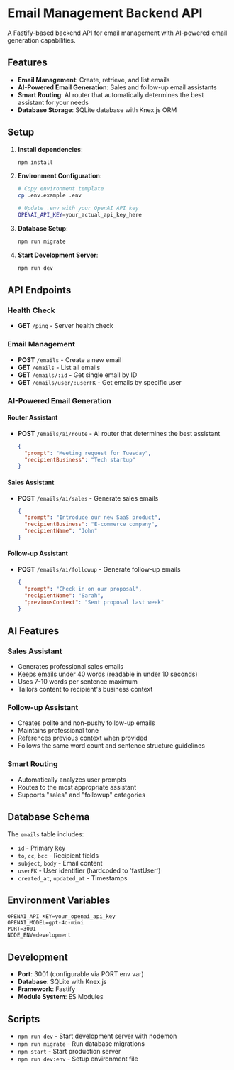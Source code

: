 # Email Management Backend API

A Fastify-based backend API for email management with AI-powered email generation capabilities.

## Features

- **Email Management**: Create, retrieve, and list emails
- **AI-Powered Email Generation**: Sales and follow-up email assistants
- **Smart Routing**: AI router that automatically determines the best assistant for your needs
- **Database Storage**: SQLite database with Knex.js ORM

## Setup

1. **Install dependencies**:
   ```bash
   npm install
   ```

2. **Environment Configuration**:
   ```bash
   # Copy environment template
   cp .env.example .env
   
   # Update .env with your OpenAI API key
   OPENAI_API_KEY=your_actual_api_key_here
   ```

3. **Database Setup**:
   ```bash
   npm run migrate
   ```

4. **Start Development Server**:
   ```bash
   npm run dev
   ```

## API Endpoints

### Health Check
- **GET** `/ping` - Server health check

### Email Management
- **POST** `/emails` - Create a new email
- **GET** `/emails` - List all emails
- **GET** `/emails/:id` - Get single email by ID
- **GET** `/emails/user/:userFK` - Get emails by specific user

### AI-Powered Email Generation

#### Router Assistant
- **POST** `/emails/ai/route` - AI router that determines the best assistant
  ```json
  {
    "prompt": "Meeting request for Tuesday",
    "recipientBusiness": "Tech startup"
  }
  ```

#### Sales Assistant
- **POST** `/emails/ai/sales` - Generate sales emails
  ```json
  {
    "prompt": "Introduce our new SaaS product",
    "recipientBusiness": "E-commerce company",
    "recipientName": "John"
  }
  ```

#### Follow-up Assistant
- **POST** `/emails/ai/followup` - Generate follow-up emails
  ```json
  {
    "prompt": "Check in on our proposal",
    "recipientName": "Sarah",
    "previousContext": "Sent proposal last week"
  }
  ```

## AI Features

### Sales Assistant
- Generates professional sales emails
- Keeps emails under 40 words (readable in under 10 seconds)
- Uses 7-10 words per sentence maximum
- Tailors content to recipient's business context

### Follow-up Assistant
- Creates polite and non-pushy follow-up emails
- Maintains professional tone
- References previous context when provided
- Follows the same word count and sentence structure guidelines

### Smart Routing
- Automatically analyzes user prompts
- Routes to the most appropriate assistant
- Supports "sales" and "followup" categories

## Database Schema

The `emails` table includes:
- `id` - Primary key
- `to`, `cc`, `bcc` - Recipient fields
- `subject`, `body` - Email content
- `userFK` - User identifier (hardcoded to 'fastUser')
- `created_at`, `updated_at` - Timestamps

## Environment Variables

```env
OPENAI_API_KEY=your_openai_api_key
OPENAI_MODEL=gpt-4o-mini
PORT=3001
NODE_ENV=development
```

## Development

- **Port**: 3001 (configurable via PORT env var)
- **Database**: SQLite with Knex.js
- **Framework**: Fastify
- **Module System**: ES Modules

## Scripts

- `npm run dev` - Start development server with nodemon
- `npm run migrate` - Run database migrations
- `npm start` - Start production server
- `npm run dev:env` - Setup environment file 